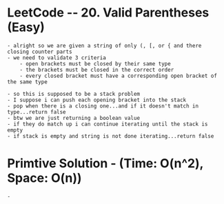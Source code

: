 # LeetCode -- 20. Valid Parentheses (Easy)

    - alright so we are given a string of only (, [, or { and there closing counter parts
    - we need to validate 3 criteria
        - open brackets must be closed by their same type
        - the brackets must be closed in the correct order
        - every closed bracket must have a corresponding open bracket of the same type

    - so this is supposed to be a stack problem
    - I suppose i can push each opening bracket into the stack
    - pop when there is a closing one...and if it doesn't match in type...return false
    - btw we are just returning a boolean value
    - if they do match up i can continue iterating until the stack is empty
    - if stack is empty and string is not done iterating...return false


# Primtive Solution - (Time: O(n^2), Space: O(n))

    - 








    